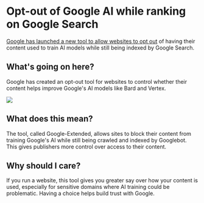 # Opt-out of Google AI while ranking on Google Search

[Google has launched a new tool to allow websites to opt out](https://blog.google/technology/ai/an-update-on-web-publisher-controls/?utm_source=bensbites\&utm_medium=referral\&utm_campaign=opt-out-of-google-ai-while-ranking-on-google-search) of having their content used to train AI models while still being indexed by Google Search.

## What's going on here?

Google has created an opt-out tool for websites to control whether their content helps improve Google's AI models like Bard and Vertex.

![](https://media.beehiiv.com/cdn-cgi/image/fit=scale-down,format=auto,onerror=redirect,quality=80/uploads/asset/file/a4e36ffd-cc99-4602-a83c-f5f893a49d46/image.png)

## What does this mean?

The tool, called Google-Extended, allows sites to block their content from training Google's AI while still being crawled and indexed by Googlebot. This gives publishers more control over access to their content.

## Why should I care?

If you run a website, this tool gives you greater say over how your content is used, especially for sensitive domains where AI training could be problematic. Having a choice helps build trust with Google.

